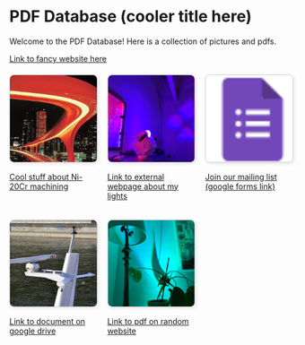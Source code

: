 <!-- link to actual site https://conradbuck.github.io/simple-link-tree/ -->

# PDF Database (cooler title here)

Welcome to the PDF Database! Here is a collection of pictures and pdfs.

<style>
  .gallery {
    display: grid;
    grid-template-columns: repeat(3, 1fr);
    gap: 20px;
    margin: 20px 0;
  }
  .gallery img {
    width: 100%;
    height: auto;
    aspect-ratio: 1 / 1; /* Forces images to be square */
    object-fit: cover;   /* Ensures the image is cropped appropriately */
    border: 1px solid #ccc;
    border-radius: 8px;
    box-shadow: 2px 2px 6px rgba(0, 0, 0, 0.1);
  }
</style>

<a href="https://conradbuck.github.io/simple-link-tree/" target="_blank">Link to fancy website here</a>
<div class="gallery">
  <div class="gallery-item">
    <a href="documents/document1.pdf" target="_blank">    <!--## file location of pdf in github repo ##-->
      <img src="images/image1.jpg" alt="Topic 1 Preview"> <!--## file location of preview image within github repo ##-->
      <p>Cool stuff about Ni-20Cr machining</p>		  <!--## name of hyperlink ##-->
    </a>
  </div>
  <div class="gallery-item">
    <a href="https://again.framer.ai/" target="_blank">
      <img src="images/preview2.jpg" alt="Topic 2 Preview">
      <p>Link to external webpage about my lights</p>
    </a>
  </div>
  <div class="gallery-item">
    <a href="https://forms.gle/uWzb2qyrie8GGCes7" target="_blank">
      <img src="images/preview3.jpg" alt="Topic 3 Preview">
      <p>Join our mailing list (google forms link)</p>
    </a>
  </div>
  <div class="gallery-item">
    <a href="https://drive.google.com/file/d/1mzleKG7kpYIQpbF11vh0I8zP9OhVkrVN/view?usp=sharing" target="_blank">
      <img src="images/preview4-ship.jpg" alt="Topic 4 Preview">
      <p>Link to document on google drive</p>
    </a>
  </div>
  <div class="gallery-item">
    <a href="https://cdn-shop.adafruit.com/datasheets/WS2811.pdf" target="_blank">
      <img src="images/preview5.jpg" alt="Topic 5 Preview">
      <p>Link to pdf on random website</p>
    </a>
  </div>
<!-- commenting out image placement 6 to leave as references -->
<!--
  <div class="gallery-item">
    <a href="documents/document6.pdf" target="_blank">
      <img src="images/preview6.jpg" alt="Topic 6 Preview">
      <p>Topic 6</p>
    </a>
  </div>
-->

</div>

<!--

### Instructions for Contribution
1. Add your PDF document to the `documents` directory.
2. Add a preview image to the `images` directory.
3. Update this `README.md` file to include your new document and image in the format above.

-->

